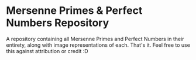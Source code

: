# Mersenne Primes & Perfect Numbers Repository
A repository containing all Mersenne Primes and Perfect Numbers in their entirety, along with image representations of each. That's it.
Feel free to use this against attribution or credit :D
